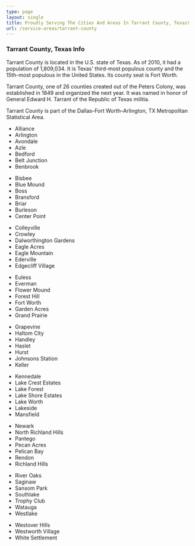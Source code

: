 ```yaml
---
type: page
layout: single
title: Proudly Serving The Cities And Areas In Tarrant County, Texas!
url: /service-areas/tarrant-county
---
```

### Tarrant County, Texas Info

Tarrant County is located in the U.S. state of Texas. As of 2010, it had a population of 1,809,034. It is Texas' third-most populous county and the 15th-most populous in the United States. Its county seat is Fort Worth.

Tarrant County, one of 26 counties created out of the Peters Colony, was established in 1849 and organized the next year. It was named in honor of General Edward H. Tarrant of the Republic of Texas militia.

Tarrant County is part of the Dallas–Fort Worth–Arlington, TX Metropolitan Statistical Area. 


<section class="row mx-auto mb-50 d-flex align-items-center justify-content-center">
<div class="col-lg-3 col-md-6 col-sm-12 text-center">

- Alliance 
- Arlington
- Avondale
- Azle 
- Bedford
- Belt Junction
- Benbrook
</div>
<div class="col-lg-3 col-md-6 col-sm-12 text-center">

* Bisbee
* Blue Mound
* Boss
* Bransford
* Briar 
* Burleson
* Center Point
</div>
<div class="col-lg-3 col-md-6 col-sm-12 text-center">

- Colleyville
- Crowley 
- Dalworthington Gardens
- Eagle Acres
- Eagle Mountain
- Ederville
- Edgecliff Village
</div>
<div class="col-lg-3 col-md-6 col-sm-12 text-center">

* Euless
* Everman
* Flower Mound
* Forest Hill
* Fort Worth 
* Garden Acres
* Grand Prairie 
</div>
</section>

<section class="row mx-auto mb-50 d-flex align-items-center justify-content-center">
<div class="col-lg-3 col-md-6 col-sm-12 text-center">

- Grapevine 
- Haltom City
- Handley
- Haslet 
- Hurst
- Johnsons Station
- Keller
</div>
<div class="col-lg-3 col-md-6 col-sm-12 text-center">

* Kennedale
* Lake Crest Estates
* Lake Forest
* Lake Shore Estates
* Lake Worth
* Lakeside
* Mansfield
</div>

<div class="col-lg-3 col-md-6 col-sm-12 text-center">

- Newark
- North Richland Hills
- Pantego
- Pecan Acres
- Pelican Bay
- Rendon
- Richland Hills
</div>

<div class="col-lg-3 col-md-6 col-sm-12 text-center">

* River Oaks
* Saginaw
* Sansom Park
* Southlake
* Trophy Club
* Watauga
* Westlake
</div>
</section>

<section class="row mx-auto mb-50 d-flex align-items-center justify-content-center">

<div class="col-lg-4 col-md-6 col-sm-12 text-center">

- Westover Hills
- Westworth Village
- White Settlement
</div>
</section>
